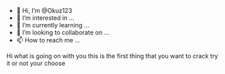- 👋 Hi, I’m @Okuz123
- 👀 I’m interested in ...
- 🌱 I’m currently learning ...
- 💞️ I’m looking to collaborate on ...
- 📫 How to reach me ...

<!---
Okuz123/Okuz123 is a ✨ special ✨ repository because its `README.md` (this file) appears on your GitHub profile.
You can click the Preview link to take a look at your changes.
--->
Hi what is going  on  with  you this is the first thing  that you want to crack  try it or not your choose 
